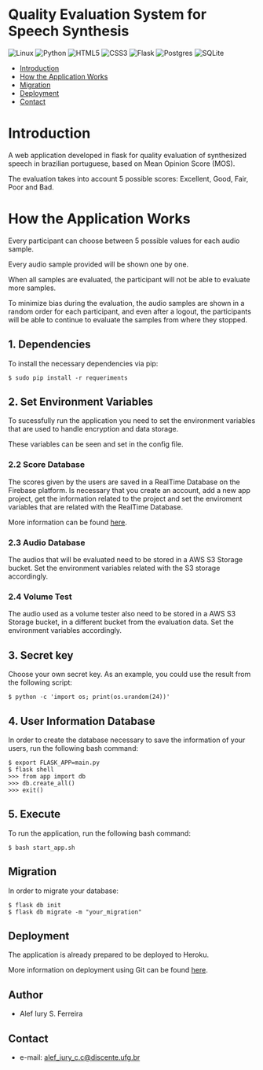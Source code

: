 # Quality Evaluation System for Speech Synthesis

![Linux](https://img.shields.io/badge/Linux-FCC624?style=for-the-badge&logo=linux&logoColor=black)
![Python](https://img.shields.io/badge/python-3670A0?style=for-the-badge&logo=python&logoColor=ffdd54)
![HTML5](https://img.shields.io/badge/html5-%23E34F26.svg?style=for-the-badge&logo=html5&logoColor=white)
![CSS3](https://img.shields.io/badge/css3-%231572B6.svg?style=for-the-badge&logo=css3&logoColor=white)
![Flask](https://img.shields.io/badge/flask-%23000.svg?style=for-the-badge&logo=flask&logoColor=white)
![Postgres](https://img.shields.io/badge/postgres-%23316192.svg?style=for-the-badge&logo=postgresql&logoColor=white)
![SQLite](https://img.shields.io/badge/sqlite-%2307405e.svg?style=for-the-badge&logo=sqlite&logoColor=white)

- [Introduction](#Introduction)
- [How the Application Works](#How-the-Application-Works)
- [Migration](#Migration)
- [Deployment](#Deployment)
- [Contact](#Contact)

# Introduction

A web application developed in flask for quality evaluation of synthesized speech in brazilian portuguese, based on Mean Opinion Score (MOS).

The evaluation takes into account 5 possible scores: Excellent, Good, Fair, Poor and Bad.

# How the Application Works

Every participant can choose between 5 possible values for each audio sample.

Every audio sample provided will be shown one by one.

When all samples are evaluated, the participant will not be able to evaluate more samples.

To minimize bias during the evaluation, the audio samples are shown in a random order for each participant, and even after a logout,
the participants will be able to continue to evaluate the samples from where they stopped.

## 1. Dependencies

To install the necessary dependencies via pip:

```
$ sudo pip install -r requeriments
```

## 2. Set Environment Variables

To sucessfully run the application you need to set the environment variables that are used to handle encryption and data storage.

These variables can be seen and set in the config file.

### 2.2 Score Database

The scores given by the users are saved in a RealTime Database on the Firebase platform. Is necessary that you create an account, add a new app project, get the information related to the project and set the enviroment variables that are related with the RealTime Database.

More information can be found [here](https://firebase.google.com).

### 2.3 Audio Database

The audios that will be evaluated need to be stored in a AWS S3 Storage bucket. Set the environment variables related with the S3 storage accordingly.

### 2.4 Volume Test

The audio used as a volume tester also need to be stored in a AWS S3 Storage bucket, in a different bucket from the evaluation data. Set the environment variables accordingly.

## 3. Secret key

Choose your own secret key. As an example, you could use the result from the following script:

```
$ python -c 'import os; print(os.urandom(24))'
```

## 4. User Information Database

In order to create the database necessary to save the information of your users, run the following bash command:

```
$ export FLASK_APP=main.py
$ flask shell
>>> from app import db
>>> db.create_all()
>>> exit()
```

## 5. Execute

To run the application, run the following bash command:

```
$ bash start_app.sh
```

## Migration

In order to migrate your database:

```
$ flask db init
$ flask db migrate -m "your_migration"
```

## Deployment

The application is already prepared to be deployed to Heroku.

More information on deployment using Git can be found [here](https://devcenter.heroku.com/articles/git).

## Author

- Alef Iury S. Ferreira

## Contact

- e-mail: alef_iury_c.c@discente.ufg.br
